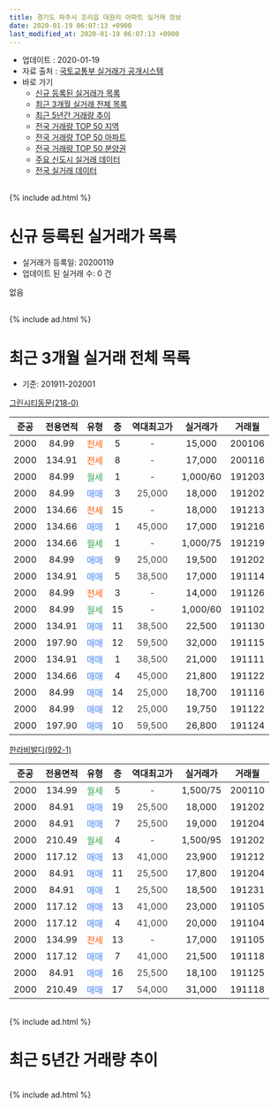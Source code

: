 ```yaml
---
title: 경기도 파주시 조리읍 대원리 아파트 실거래 정보
date: 2020-01-19 06:07:13 +0900
last_modified_at: 2020-01-19 06:07:13 +0900
---
```


* 업데이트 : 2020-01-19
* 자료 출처 : [국토교통부 실거래가 공개시스템](http://rt.molit.go.kr)
* 바로 가기
    * [신규 등록된 실거래가 목록](#신규-등록된-실거래가-목록)
    * [최근 3개월 실거래 전체 목록](#최근-3개월-실거래-전체-목록)
    * [최근 5년간 거래량 추이](#최근-5년간-거래량-추이)
    * [전국 거래량 TOP 50 지역](https://apt-info.github.io/apt-trade-info/최근-3개월-전국에서-가장-거래가-많이-발생한-지역)
    * [전국 거래량 TOP 50 아파트](https://apt-info.github.io/apt-trade-info/최근-3개월-전국에서-가장-거래가-많이-발생한-아파트)
    * [전국 거래량 TOP 50 분양권](https://apt-info.github.io/apt-trade-info/최근-3개월-전국에서-가장-거래가-많이-발생한-분양권)
    * [주요 신도시 실거래 데이터](https://apt-info.github.io/apt-trade-info/주요-신도시)
    * [전국 실거래 데이터](https://apt-info.github.io/apt-trade-info/전국)
<br>
{% include ad.html %}
<br>

# 신규 등록된 실거래가 목록
* 실거래가 등록일: 20200119
* 업데이트 된 실거래 수: 0 건

없음

<br>
{% include ad.html %}
<br>

# 최근 3개월 실거래 전체 목록
* 기준: 201911-202001


[그린시티동문(218-0)](https://search.naver.com/search.naver?query=%EA%B2%BD%EA%B8%B0%EB%8F%84+%ED%8C%8C%EC%A3%BC%EC%8B%9C+%EC%A1%B0%EB%A6%AC%EC%9D%8D+%EB%8C%80%EC%9B%90%EB%A6%AC+%EA%B7%B8%EB%A6%B0%EC%8B%9C%ED%8B%B0%EB%8F%99%EB%AC%B8%28218-0%29)

|준공|전용면적|유형|층|역대최고가|실거래가|거래월|
|:---:|:---:|:---:|:---:|:---:|:---:|:---:|
|2000|84.99|<span style="color:#ff5a00">전세</span>|5|<span style="color:#444444">-</span>|15,000|200106|
|2000|134.91|<span style="color:#ff5a00">전세</span>|8|<span style="color:#444444">-</span>|17,000|200116|
|2000|84.99|<span style="color:#34a853">월세</span>|1|<span style="color:#444444">-</span>|1,000/60|191203|
|2000|84.99|<span style="color:#4285f3">매매</span>|3|<span style="color:#444444">25,000</span>|18,000|191202|
|2000|134.66|<span style="color:#ff5a00">전세</span>|15|<span style="color:#444444">-</span>|18,000|191213|
|2000|134.66|<span style="color:#4285f3">매매</span>|1|<span style="color:#444444">45,000</span>|17,000|191216|
|2000|134.66|<span style="color:#34a853">월세</span>|1|<span style="color:#444444">-</span>|1,000/75|191219|
|2000|84.99|<span style="color:#4285f3">매매</span>|9|<span style="color:#444444">25,000</span>|19,500|191202|
|2000|134.91|<span style="color:#4285f3">매매</span>|5|<span style="color:#444444">38,500</span>|17,000|191114|
|2000|84.99|<span style="color:#ff5a00">전세</span>|3|<span style="color:#444444">-</span>|14,000|191126|
|2000|84.99|<span style="color:#34a853">월세</span>|15|<span style="color:#444444">-</span>|1,000/60|191102|
|2000|134.91|<span style="color:#4285f3">매매</span>|11|<span style="color:#444444">38,500</span>|22,500|191130|
|2000|197.90|<span style="color:#4285f3">매매</span>|12|<span style="color:#444444">59,500</span>|32,000|191115|
|2000|134.91|<span style="color:#4285f3">매매</span>|1|<span style="color:#444444">38,500</span>|21,000|191111|
|2000|134.66|<span style="color:#4285f3">매매</span>|4|<span style="color:#444444">45,000</span>|21,800|191122|
|2000|84.99|<span style="color:#4285f3">매매</span>|14|<span style="color:#444444">25,000</span>|18,700|191116|
|2000|84.99|<span style="color:#4285f3">매매</span>|12|<span style="color:#444444">25,000</span>|19,750|191122|
|2000|197.90|<span style="color:#4285f3">매매</span>|10|<span style="color:#444444">59,500</span>|26,800|191124|

[한라비발디(992-1)](https://search.naver.com/search.naver?query=%EA%B2%BD%EA%B8%B0%EB%8F%84+%ED%8C%8C%EC%A3%BC%EC%8B%9C+%EC%A1%B0%EB%A6%AC%EC%9D%8D+%EB%8C%80%EC%9B%90%EB%A6%AC+%ED%95%9C%EB%9D%BC%EB%B9%84%EB%B0%9C%EB%94%94%28992-1%29)

|준공|전용면적|유형|층|역대최고가|실거래가|거래월|
|:---:|:---:|:---:|:---:|:---:|:---:|:---:|
|2000|134.99|<span style="color:#34a853">월세</span>|5|<span style="color:#444444">-</span>|1,500/75|200110|
|2000|84.91|<span style="color:#4285f3">매매</span>|19|<span style="color:#444444">25,500</span>|18,000|191202|
|2000|84.91|<span style="color:#4285f3">매매</span>|7|<span style="color:#444444">25,500</span>|19,000|191204|
|2000|210.49|<span style="color:#34a853">월세</span>|4|<span style="color:#444444">-</span>|1,500/95|191202|
|2000|117.12|<span style="color:#4285f3">매매</span>|13|<span style="color:#444444">41,000</span>|23,900|191212|
|2000|84.91|<span style="color:#4285f3">매매</span>|11|<span style="color:#444444">25,500</span>|17,800|191204|
|2000|84.91|<span style="color:#4285f3">매매</span>|1|<span style="color:#444444">25,500</span>|18,500|191231|
|2000|117.12|<span style="color:#4285f3">매매</span>|13|<span style="color:#444444">41,000</span>|23,000|191105|
|2000|117.12|<span style="color:#4285f3">매매</span>|4|<span style="color:#444444">41,000</span>|20,000|191104|
|2000|134.99|<span style="color:#ff5a00">전세</span>|13|<span style="color:#444444">-</span>|17,000|191105|
|2000|117.12|<span style="color:#4285f3">매매</span>|7|<span style="color:#444444">41,000</span>|21,500|191118|
|2000|84.91|<span style="color:#4285f3">매매</span>|16|<span style="color:#444444">25,500</span>|18,100|191125|
|2000|210.49|<span style="color:#4285f3">매매</span>|17|<span style="color:#444444">54,000</span>|31,000|191118|


<br>
{% include ad.html %}
<br>

# 최근 5년간 거래량 추이


<div style="width:100%;">
    <canvas id="deal_progress" height="200"></canvas>
</div>

<script>
new Chart(document.getElementById("deal_progress"), {
    type: 'line',
    data: {
        labels: ['201501','201502','201503','201504','201505','201506','201507','201508','201509','201510','201511','201512','201601','201602','201603','201604','201605','201606','201607','201608','201609','201610','201611','201612','201701','201702','201703','201704','201705','201706','201707','201708','201709','201710','201711','201712','201801','201802','201803','201804','201805','201806','201807','201808','201809','201810','201811','201812','201901','201902','201903','201904','201905','201906','201907','201908','201909','201910','201911','201912','202001'],
        datasets: [{
            label: '매매',
            pointRadius: 1,
            data: [17, 12, 29, 23, 19, 34, 38, 22, 46, 28, 14, 14, 23, 20, 23, 32, 20, 28, 21, 23, 21, 20, 14, 8, 8, 9, 15, 16, 21, 31, 27, 16, 19, 16, 14, 8, 12, 7, 10, 10, 18, 14, 14, 3, 14, 9, 7, 4, 9, 5, 16, 5, 10, 13, 5, 11, 13, 16, 13, 8, 0],
            borderColor: "rgba(255, 201, 14, 1)",
            backgroundColor: "rgba(255, 201, 14, 0.5)",
            fill: false,
            lineTension: 0
        },{
            label: '전월세',
            pointRadius: 1,
            data: [8, 14, 13, 13, 24, 14, 16, 7, 10, 9, 10, 13, 14, 8, 9, 20, 15, 6, 15, 11, 13, 13, 8, 8, 9, 6, 15, 9, 15, 18, 15, 13, 10, 8, 10, 12, 12, 6, 10, 6, 10, 6, 6, 5, 11, 10, 5, 7, 8, 6, 11, 5, 10, 5, 7, 12, 5, 12, 3, 4, 3],
            borderColor: "rgba(0, 141, 185, 1)",
            backgroundColor: "rgba(0, 141, 185, 0.5)",
            fill: false,
            lineTension: 0
        }
        ]
    },
    options: {
        responsive: true,
        title: {
            display: false
        },
        tooltips: {
            mode: 'index',
            intersect: false
        },
        hover: {
            mode: 'nearest',
            intersect: true
        },
        scales: {
            xAxes: [{
                display: true,
                scaleLabel: {
                    display: true,
                    labelString: '년/월'
                }
            }],
            yAxes: [{
                display: true,
                ticks: {
                    suggestedMin: 0,
                },
                scaleLabel: {
                    display: true,
                    labelString: '실거래 수'
                }
            }]
        }
    }
});

</script>


<br>
{% include ad.html %}
<br>

